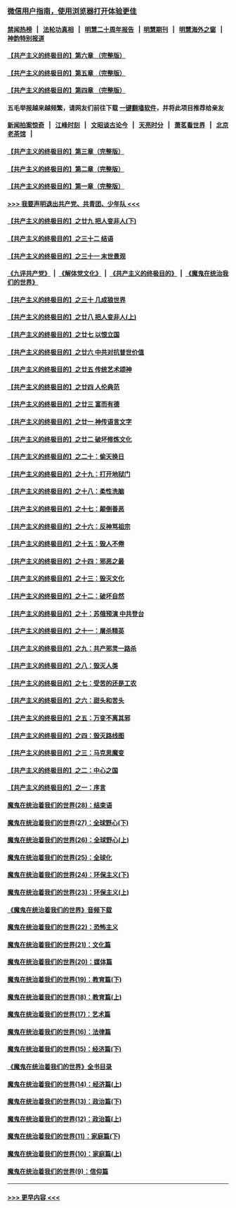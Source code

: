 ### [微信用户指南，使用浏览器打开体验更佳](https://github.com/gfw-breaker/banned-news1/blob/master/indexes/wechat-guide.md?t=0)
#### [禁闻热榜](热点新闻.md?t=0)  &nbsp;&nbsp;|&nbsp;&nbsp; [法轮功真相](https://github.com/gfw-breaker/truth/blob/master/README.md?t=0) &nbsp;&nbsp;|&nbsp;&nbsp; [明慧二十周年报告](https://github.com/gfw-breaker/mh-reports/blob/master/README.md?t=0) &nbsp;&nbsp;|&nbsp;&nbsp;[明慧期刊](https://github.com/gfw-breaker/mh-qikan) &nbsp;&nbsp;|&nbsp;&nbsp; [明慧海外之窗](https://github.com/gfw-breaker/mh-news/blob/master/README.md?t=0) &nbsp;&nbsp;|&nbsp;&nbsp; [神韵特别报道](https://github.com/gfw-breaker/mh-news/blob/master/shenyun.md?t=0)
#### [【共产主义的终极目的】第六章 （完整版）](../pages/nsc422/n11428913.md?t=02091202) 
#### [【共产主义的终极目的】第五章 （完整版）](../pages/nsc422/n11428912.md?t=02091202) 
#### [【共产主义的终极目的】第四章 （完整版）](../pages/nsc422/n11428907.md?t=02091202) 
#### 五毛举报越来越频繁，请网友们前往下载 [一键翻墙软件](https://github.com/gfw-breaker/ssr-accounts)，并将此项目推荐给亲友
#### [新闻拍案惊奇](https://github.com/gfw-breaker/banned-news1/blob/master/pages/link4.md) &nbsp;&nbsp;|&nbsp;&nbsp; [江峰时刻](https://github.com/gfw-breaker/banned-news1/blob/master/pages/link4.md) &nbsp;&nbsp;|&nbsp;&nbsp; [文昭谈古论今](https://github.com/gfw-breaker/banned-news1/blob/master/pages/link4.md) &nbsp;&nbsp;|&nbsp;&nbsp; [天亮时分](https://github.com/gfw-breaker/banned-news1/blob/master/pages/link4.md) &nbsp;&nbsp;|&nbsp;&nbsp; [萧茗看世界](https://github.com/gfw-breaker/banned-news1/blob/master/pages/link4.md) &nbsp;&nbsp;|&nbsp;&nbsp; [北京老茶馆](https://github.com/gfw-breaker/banned-news1/blob/master/pages/link4.md) &nbsp;&nbsp;|&nbsp;&nbsp; 
#### [【共产主义的终极目的】第三章（完整版）](../pages/nsc422/n11428848.md?t=02091202) 
#### [【共产主义的终极目的】第二章（完整版）](../pages/nsc422/n11428831.md?t=02091202) 
#### [【共产主义的终极目的】第一章（完整版）](../pages/nsc422/n11417651.md?t=02091202) 
#### [>>> 我要声明退出共产党、共青团、少年队 <<<](https://github.com/begood0513/goodnews/blob/master/quit/letter.md) 
#### [【共产主义的终极目的】之廿九 把人变非人(下)](../pages/nsc422/n11344140.md?t=02091202) 
#### [【共产主义的终极目的】之三十二 结语](../pages/nsc422/n11360535.md?t=02091202) 
#### [【共产主义的终极目的】之三十一 末世景观](../pages/nsc422/n11351129.md?t=02091202) 
#### [《九评共产党》](https://github.com/begood0513/9ping.md/blob/master/README.md) &nbsp;|&nbsp; [《解体党文化》](../../../../jtdwh.md/blob/master/README.md)  &nbsp;|&nbsp; [《共产主义的终极目的》](../../../../gczydzjmd.md/blob/master/README.md) &nbsp;|&nbsp; [《魔鬼在统治我们的世界》](../../../../mgztzwmdsj.md/blob/master/README.md) 
#### [【共产主义的终极目的】之三十 几成狼世界](../pages/nsc422/n11348280.md?t=02091202) 
#### [【共产主义的终极目的】之廿八 把人变非人(上)](../pages/nsc422/n11340492.md?t=02091202) 
#### [【共产主义的终极目的】之廿七 以恨立国](../pages/nsc422/n11336944.md?t=02091202) 
#### [【共产主义的终极目的】之廿六 中共对抗普世价值](../pages/nsc422/n11324785.md?t=02091202) 
#### [【共产主义的终极目的】之廿五 传统艺术颂神](../pages/nsc422/n11296396.md?t=02091202) 
#### [【共产主义的终极目的】之廿四 人伦典范](../pages/nsc422/n11296397.md?t=02091202) 
#### [【共产主义的终极目的】之廿三 富而有德](../pages/nsc422/n11283598.md?t=02091202) 
#### [【共产主义的终极目的】之廿一 神传语言文字](../pages/nsc422/n11263265.md?t=02091202) 
#### [【共产主义的终极目的】之廿二 破坏修炼文化](../pages/nsc422/n11245728.md?t=02091202) 
#### [【共产主义的终极目的】之二十：偷天换日](../pages/nsc422/n11238846.md?t=02091202) 
#### [【共产主义的终极目的】之十九：打开地狱门](../pages/nsc422/n11206376.md?t=02091202) 
#### [【共产主义的终极目的】之十八：柔性洗脑](../pages/nsc422/n11199994.md?t=02091202) 
#### [【共产主义的终极目的】之十七：颠倒善恶](../pages/nsc422/n11179782.md?t=02091202) 
#### [【共产主义的终极目的】之十六：反神骂祖宗](../pages/nsc422/n11166798.md?t=02091202) 
#### [【共产主义的终极目的】之十五：毁人不倦](../pages/nsc422/n11166792.md?t=02091202) 
#### [【共产主义的终极目的】之十四：邪恶之最](../pages/nsc422/n11150249.md?t=02091202) 
#### [【共产主义的终极目的】之十三：毁灭文化](../pages/nsc422/n11135227.md?t=02091202) 
#### [【共产主义的终极目的】之十二：破坏自然](../pages/nsc422/n11135214.md?t=02091202) 
#### [【共产主义的终极目的】之十：苏俄预演 中共登台](../pages/nsc422/n11118424.md?t=02091202) 
#### [【共产主义的终极目的】之十一：屠杀精英](../pages/nsc422/n11118442.md?t=02091202) 
#### [【共产主义的终极目的】之九：共产邪灵一路杀](../pages/nsc422/n11114139.md?t=02091202) 
#### [【共产主义的终极目的】之八：毁灭人类](../pages/nsc422/n11108503.md?t=02091202) 
#### [【共产主义的终极目的】之七：受苦的还是工农](../pages/nsc422/n11101809.md?t=02091202) 
#### [【共产主义的终极目的】之六：甜头和苦头](../pages/nsc422/n11096971.md?t=02091202) 
#### [【共产主义的终极目的】之五：万变不离其邪](../pages/nsc422/n11091285.md?t=02091202) 
#### [【共产主义的终极目的】之四：毁灭路线图](../pages/nsc422/n11086284.md?t=02091202) 
#### [【共产主义的终极目的】之三：马克思魔变](../pages/nsc422/n11061941.md?t=02091202) 
#### [【共产主义的终极目的】之二：中心之国](../pages/nsc422/n11047728.md?t=02091202) 
#### [【共产主义的终极目的】之一：序言](../pages/nsc422/n11086077.md?t=02091202) 
#### [魔鬼在统治着我们的世界(28)：结束语](../pages/nsc422/n10936246.md?t=02091202) 
#### [魔鬼在统治着我们的世界(27)：全球野心(下)](../pages/nsc422/n10928319.md?t=02091202) 
#### [魔鬼在统治着我们的世界(26)：全球野心(上)](../pages/nsc422/n10900318.md?t=02091202) 
#### [魔鬼在统治着我们的世界(25)：全球化](../pages/nsc422/n10788205.md?t=02091202) 
#### [魔鬼在统治着我们的世界(24)：环保主义(下)](../pages/nsc422/n10695307.md?t=02091202) 
#### [魔鬼在统治着我们的世界(23)：环保主义(上)](../pages/nsc422/n10688613.md?t=02091202) 
#### [《魔鬼在统治着我们的世界》音频下载](../pages/nsc422/n10635553.md?t=02091202) 
#### [魔鬼在统治着我们的世界(22)：恐怖主义](../pages/nsc422/n10614727.md?t=02091202) 
#### [魔鬼在统治着我们的世界(21)：文化篇](../pages/nsc422/n10597706.md?t=02091202) 
#### [魔鬼在统治着我们的世界(20)：媒体篇](../pages/nsc422/n10586579.md?t=02091202) 
#### [魔鬼在统治着我们的世界(19)：教育篇(下)](../pages/nsc422/n10564808.md?t=02091202) 
#### [魔鬼在统治着我们的世界(18)：教育篇(上)](../pages/nsc422/n10526970.md?t=02091202) 
#### [魔鬼在统治着我们的世界(17)：艺术篇](../pages/nsc422/n10499093.md?t=02091202) 
#### [魔鬼在统治着我们的世界(16)：法律篇](../pages/nsc422/n10485969.md?t=02091202) 
#### [魔鬼在统治着我们的世界(15)：经济篇(下)](../pages/nsc422/n10469975.md?t=02091202) 
#### [《魔鬼在统治着我们的世界》全书目录](../pages/nsc422/n10464261.md?t=02091202) 
#### [魔鬼在统治着我们的世界(14)：经济篇(上)](../pages/nsc422/n10457370.md?t=02091202) 
#### [魔鬼在统治着我们的世界(13)：政治篇(下)](../pages/nsc422/n10448270.md?t=02091202) 
#### [魔鬼在统治着我们的世界(12)：政治篇(上)](../pages/nsc422/n10444576.md?t=02091202) 
#### [魔鬼在统治着我们的世界(11)：家庭篇(下)](../pages/nsc422/n10440961.md?t=02091202) 
#### [魔鬼在统治着我们的世界(10)：家庭篇(上)](../pages/nsc422/n10435448.md?t=02091202) 
#### [魔鬼在统治着我们的世界(9)：信仰篇](../pages/nsc422/n10432159.md?t=02091202) 

----
#### [ >>> 更早内容 <<< ](../indexes/nsc422-earlier.md)
